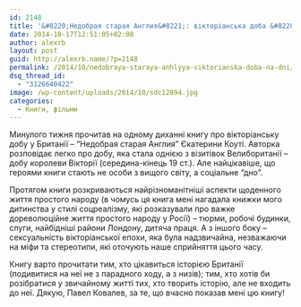 ```yaml
---
id: 2148
title: '&#8220;Недобрая старая Англия&#8221;: вікторіанська доба &#8220;на дні&#8221;'
date: 2014-10-17T12:51:05+02:00
author: alexrb
layout: post
guid: http://alexrb.name/?p=2148
permalink: /2014/10/nedobraya-staraya-anhlyya-viktorianska-doba-na-dni/
dsq_thread_id:
  - "3126640422"
image: /wp-content/uploads/2014/10/sdc12894.jpg
categories:
  - Книги, фільми
---
```

Минулого тижня прочитав на одному диханні книгу про вікторіанську добу у Британії &#8211; &#8220;Недобрая старая Англия&#8221; Єкатерини Коуті. Авторка розповідає легко про добу, яка стала однією з візитівок Велибоританії &#8211; добу королеви Вікторії (середина-кінець 19 ст.). Але найцікавіше, що героями книги стають не особи з вищого світу, а соціальне &#8220;дно&#8221;.

Протягом книги розкриваються найрізноманітніші аспекти щоденного життя простого народу (в чомусь ця книга мені нагадала книжки мого дитинства у стилі соцреалізму, які розказували про важке дореволюційне життя простого народу у Росії) &#8211; тюрми, робочі будинки, слуги, найбідніші райони Лондону, дитяча праця. А з іншого боку &#8211; сексуальність вікторіанської епохи, яка була надзвичайна, незважаючи на міфи та стереотипи, які оточують наше сприйняття цього часу.

Книгу варто прочитати тим, хто цікавиться історією Британії (подивитися на неї не з парадного ходу, а з низів); тим, хто хотів би розібратися у звичайному житті тих, хто творить історію, але не входить до неї. Дякую, Павел Ковалев, за те, що вчасно показав мені цю книгу!